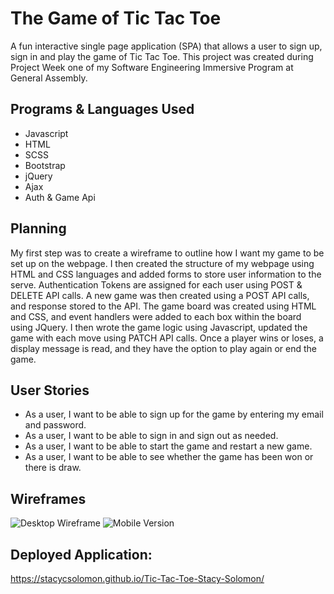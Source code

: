 # The Game of Tic Tac Toe 

A fun interactive single page application (SPA) that allows a user to sign up, sign in and play the game of Tic Tac Toe. This project was created during Project Week one of my Software Engineering Immersive Program at General Assembly.

## Programs & Languages Used

* Javascript
* HTML
* SCSS
* Bootstrap
* jQuery
* Ajax
* Auth & Game Api


## Planning

My first step was to create a wireframe to outline how I want my game to be set up on the webpage. I then created the structure of my webpage using HTML and CSS languages and added forms to store user information to the serve. Authentication Tokens are assigned for each user using POST & DELETE API calls. A new game was then created using a POST API calls, and response stored to the API. The game board was created using HTML and CSS, and event handlers were added to each box within the board using JQuery. I then wrote the game logic using Javascript, updated the game with each move using PATCH API calls. Once a player wins or loses, a display message is read, and they have the option to play again or end the game.

## User Stories

* As a user, I want to be able to sign up for the game by entering my email and password.
* As a user, I want to be able to sign in and sign out as needed.
* As a user, I want to be able to start the game and restart a new game.
* As a user, I want to be able to see whether the game has been won or there is draw.
  
## Wireframes

![Desktop Wireframe](https://user-images.githubusercontent.com/100967605/162643386-02bcabc0-3ade-458f-8874-996e0fc5c763.jpg)
![Mobile Version](https://user-images.githubusercontent.com/100967605/162643432-a658f4e3-6340-4928-a30f-3f923c1e6dfd.jpg)


## Deployed Application:

https://stacycsolomon.github.io/Tic-Tac-Toe-Stacy-Solomon/
